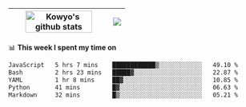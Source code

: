 | <a href="https://github.com/anuraghazra/github-readme-stats"><img width="85%" src="https://github-readme-stats.vercel.app/api?username=kowyo&show_icons=true&hide_border=true&theme=transparent" alt="Kowyo's github stats" /></a> | <a href="https://github.com/anuraghazra/github-readme-stats"><img align="center" src="https://github-readme-stats.vercel.app/api/top-langs/?username=kowyo&exclude_repo=Engineering-Competition-Robot,mobile-robot&hide=c,assembly,shaderlab,hlsl,mathematica,cmake&layout=compact&hide_border=true&theme=transparent" /></a> |
| ------------- | ------------- |

📊 **This week I spent my time on**
<!--START_SECTION:waka-->

```txt
JavaScript   5 hrs 7 mins    ████████████▒░░░░░░░░░░░░   49.10 %
Bash         2 hrs 23 mins   █████▓░░░░░░░░░░░░░░░░░░░   22.87 %
YAML         1 hr 8 mins     ██▓░░░░░░░░░░░░░░░░░░░░░░   10.85 %
Python       41 mins         █▓░░░░░░░░░░░░░░░░░░░░░░░   06.63 %
Markdown     32 mins         █▒░░░░░░░░░░░░░░░░░░░░░░░   05.21 %
```

<!--END_SECTION:waka-->
